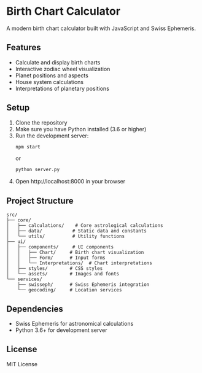 # Birth Chart Calculator

A modern birth chart calculator built with JavaScript and Swiss Ephemeris.

## Features

- Calculate and display birth charts
- Interactive zodiac wheel visualization
- Planet positions and aspects
- House system calculations
- Interpretations of planetary positions

## Setup

1. Clone the repository
2. Make sure you have Python installed (3.6 or higher)
3. Run the development server:
   ```bash
   npm start
   ```
   or
   ```bash
   python server.py
   ```
4. Open http://localhost:8000 in your browser

## Project Structure

```
src/
├── core/
│   ├── calculations/    # Core astrological calculations
│   ├── data/           # Static data and constants
│   └── utils/          # Utility functions
├── ui/
│   ├── components/     # UI components
│   │   ├── Chart/     # Birth chart visualization
│   │   ├── Form/      # Input forms
│   │   └── Interpretations/  # Chart interpretations
│   ├── styles/        # CSS styles
│   └── assets/        # Images and fonts
└── services/
    ├── swisseph/      # Swiss Ephemeris integration
    └── geocoding/     # Location services
```

## Dependencies

- Swiss Ephemeris for astronomical calculations
- Python 3.6+ for development server

## License

MIT License 